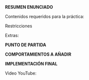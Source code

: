 **RESUMEN ENUNCIADO**



Contenidos requeridos para la práctica:

           

Restricciones

   

Extras:

    

**PUNTO DE PARTIDA**



**COMPORTAMIENTOS A AÑADIR**



**IMPLEMENTACIÓN FINAL**



Video YouTube: 
    
